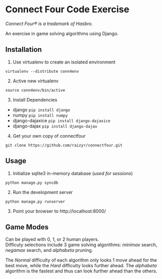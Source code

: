# Connect Four Code Exercise
*Connect Four® is a trademark of Hasbro.*

An exercise in game solving algorithms using Django.

## Installation

1. Use virtualenv to create an isolated environment  
```
virtualenv --distribute conn4env
```
2. Active new virtualenv  
```
source conn4env/bin/active
```
3. Install Dependencies
  * django `pip install django`
  * numpy `pip install numpy`
  * django-dajaxice `pip install django-dajaxice`
  * django-dajax `pip install django-dajax`
4. Get your own copy of connectfour  
```
git clone https://github.com/raizyr/connectfour.git
```

## Usage
1. Initialize sqlite3 in-memory database (*used for sessions*)  
```
python manage.py syncdb
```
2. Run the development server  
```
python manage.py runserver
```
3. Point your browser to http://localhost:8000/

## Game Modes
Can be played with 0, 1, or 2 human players.  
Difficuty selections include 3 game solving algorithms: *minimax* search, *negamax* search, and *alphabeta* pruning.

The *Normal* difficulty of each algorithm only looks 1 move ahead for the best move, while the *Hard* difficulty looks further ahead.
The *alphabeta* algorithm is the fastest and thus can look further ahead
than the others. 




